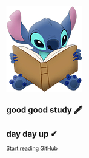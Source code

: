 
![logo](_media/img/readbook.png)


## good good study   🖋   
## day day up  ✔

[Start reading](/?id=hi-这是-一本来自-热爱前端小白-的日常笔记)
[GitHub](https://github.com/heyzxp)